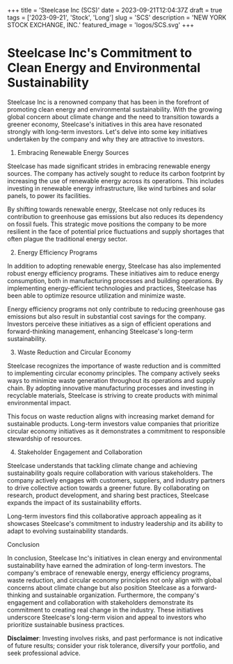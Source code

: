 +++
title = 'Steelcase Inc (SCS)'
date = 2023-09-21T12:04:37Z
draft = true
tags = ['2023-09-21', 'Stock', 'Long']
slug = 'SCS'
description = 'NEW YORK STOCK EXCHANGE, INC.'
featured_image = 'logos/SCS.svg'
+++
# Steelcase Inc's Commitment to Clean Energy and Environmental Sustainability

Steelcase Inc is a renowned company that has been in the forefront of promoting clean energy and environmental sustainability. With the growing global concern about climate change and the need to transition towards a greener economy, Steelcase's initiatives in this area have resonated strongly with long-term investors. Let's delve into some key initiatives undertaken by the company and why they are attractive to investors.

1. Embracing Renewable Energy Sources

Steelcase has made significant strides in embracing renewable energy sources. The company has actively sought to reduce its carbon footprint by increasing the use of renewable energy across its operations. This includes investing in renewable energy infrastructure, like wind turbines and solar panels, to power its facilities.

By shifting towards renewable energy, Steelcase not only reduces its contribution to greenhouse gas emissions but also reduces its dependency on fossil fuels. This strategic move positions the company to be more resilient in the face of potential price fluctuations and supply shortages that often plague the traditional energy sector.

2. Energy Efficiency Programs

In addition to adopting renewable energy, Steelcase has also implemented robust energy efficiency programs. These initiatives aim to reduce energy consumption, both in manufacturing processes and building operations. By implementing energy-efficient technologies and practices, Steelcase has been able to optimize resource utilization and minimize waste.

Energy efficiency programs not only contribute to reducing greenhouse gas emissions but also result in substantial cost savings for the company. Investors perceive these initiatives as a sign of efficient operations and forward-thinking management, enhancing Steelcase's long-term sustainability.

3. Waste Reduction and Circular Economy

Steelcase recognizes the importance of waste reduction and is committed to implementing circular economy principles. The company actively seeks ways to minimize waste generation throughout its operations and supply chain. By adopting innovative manufacturing processes and investing in recyclable materials, Steelcase is striving to create products with minimal environmental impact.

This focus on waste reduction aligns with increasing market demand for sustainable products. Long-term investors value companies that prioritize circular economy initiatives as it demonstrates a commitment to responsible stewardship of resources.

4. Stakeholder Engagement and Collaboration

Steelcase understands that tackling climate change and achieving sustainability goals require collaboration with various stakeholders. The company actively engages with customers, suppliers, and industry partners to drive collective action towards a greener future. By collaborating on research, product development, and sharing best practices, Steelcase expands the impact of its sustainability efforts.

Long-term investors find this collaborative approach appealing as it showcases Steelcase's commitment to industry leadership and its ability to adapt to evolving sustainability standards.

Conclusion

In conclusion, Steelcase Inc's initiatives in clean energy and environmental sustainability have earned the admiration of long-term investors. The company's embrace of renewable energy, energy efficiency programs, waste reduction, and circular economy principles not only align with global concerns about climate change but also position Steelcase as a forward-thinking and sustainable organization. Furthermore, the company's engagement and collaboration with stakeholders demonstrate its commitment to creating real change in the industry. These initiatives underscore Steelcase's long-term vision and appeal to investors who prioritize sustainable business practices.


**Disclaimer**: Investing involves risks, and past performance is not indicative of future results; consider your risk tolerance, diversify your portfolio, and seek professional advice.
